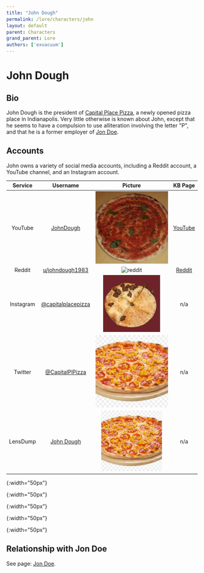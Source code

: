 ```yaml
---
title: "John Dough"
permalink: /lore/characters/john
layout: default
parent: Characters
grand_parent: Lore
authors: ['exvacuum']
---
```


# John Dough

## Bio

John Dough is the president of [Capital Place Pizza](../../lore/organizations/cppizza), a newly opened pizza place in Indianapolis. Very little otherwise is known about John, except that he seems to have a compulsion to use alliteration involving the letter "P", and that he is a former employer of [Jon Doe](../characters/jon).

## Accounts

John owns a variety of social media accounts, including a Reddit account, a YouTube channel, and an Instagram account.

| Service   | Username                                                                | Picture   | KB Page                        |
|:---------:|:-----------------------------------------------------------------------:|:---------:|:------------------------------:|
| YouTube   | [JohnDough](https://www.youtube.com/channel/UC0Ebq-NNBboBxy1fRrRj2cA)   | ![yt]     | [YouTube](../../youtube)       |
| Reddit    | [u/johndough1983](https://www.reddit.com/user/johndough1983/)           | ![reddit] | [Reddit](../../reddit)         |
| Instagram | [@capitalplacepizza](https://www.instagram.com/capitalplacepizza/)      | ![insta]  | n/a                            |
| Twitter   | [@CapitalPlPizza](https://twitter.com/CapitalPlPizza)                   | ![twtr]   | n/a                            |
| LensDump  | [John Dough](https://lensdump.com/capitalplpizza)                       | ![ldump]  | n/a                            |

[yt]:../../assets/img/unnamed.jpg
{:width="50px"}

[reddit]:../../assets/img/profileIcon_ecywggnusgy31.jpg
{:width="50px"}

[insta]:../../assets/img/instapp.jpg
{:width="50px"}

[twtr]:../../assets/img/w4gp6hvi_200x200.jpg
{:width="50px"}

[ldump]:../../assets/img/av_1574291103.jpg
{:width="50px"}

## Relationship with Jon Doe

See page: [Jon Doe](../characters/jon).
